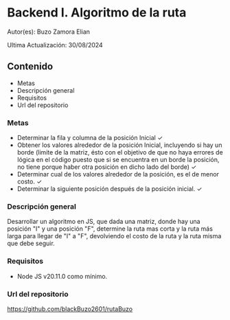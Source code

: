 # Backend I. Algoritmo de la ruta

Autor(es): Buzo Zamora Elian

Ultima Actualización: 30/08/2024

## Contenido

- Metas
- Descripción general
- Requisitos
- Url del repositorio

### Metas

- Determinar la fila y columna de la posición Inicial ✓
- Obtener los valores alrededor de la posición Inicial, incluyendo si hay un borde (limite de la matriz, ésto con el objetivo de que no haya errores de lógica en el código puesto que si se encuentra en un borde la posición, no tiene porque haber otra posición en dicho lado del borde) ✓
- Determinar cual de los valores alrededor de la posición, es el de menor costo. ✓
- Determinar la siguiente posición después de la posición inicial. ✓

### Descripción general

Desarrollar un algoritmo en JS, que dada una matriz, donde hay una posición "I" y una posición "F", determine la ruta mas corta y la ruta más larga para llegar de "I" a "F", devolviendo el costo de la ruta y la ruta misma que debe seguir.

### Requisitos

- Node JS v20.11.0 como mínimo.

### Url del repositorio

https://github.com/blackBuzo2601/rutaBuzo
